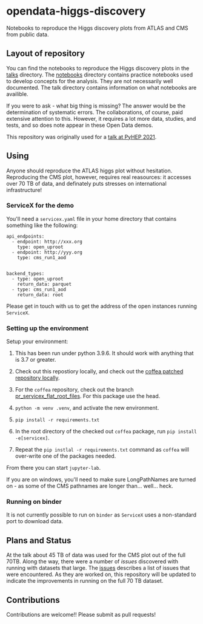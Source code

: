# opendata-higgs-discovery
 Notebooks to reproduce the Higgs discovery plots from ATLAS and CMS from public data.

## Layout of repository

You can find the notebooks to reproduce the Higgs discovery plots in the [talks](tree/main/talk) directory. The [notebooks](tree/main/notebooks) directory contains practice notebooks used to develop concepts for the analysis. They are not necessarily well documented. The talk directory contains information on what notebooks are availible.

If you were to ask - what big thing is missing? The answer would be the determination of systematic errors. The collaborations, of course, paid extensive attention to this. However, it requires a lot more data, studies, and tests, and so does note appear in these Open Data demos.

This repository was originally used for a [talk at PyHEP 2021](https://indico.cern.ch/event/1019958/contributions/4418552/).

## Using

Anyone should reproduce the ATLAS higgs plot without hesitation. Reproducing the CMS plot, however, requires real reasources: it accesses over 70 TB of data, and definately puts stresses on international infrastructure!

### ServiceX for the demo

You'll need a `servicex.yaml` file in your home directory that contains something like the following:

```
api_endpoints:
  - endpoint: http://xxx.org
    type: open_uproot
  - endpoint: http://yyy.org
    type: cms_run1_aod


backend_types:
  - type: open_uproot
    return_data: parquet
  - type: cms_run1_aod
    return_data: root
```

Please get in touch with us to get the address of the open instances running `ServiceX`.

### Setting up the environment

Setup your environment:

1. This has been run under python 3.9.6. It should work with anything that is 3.7 or greater.

1. Check out this repostiory locally, and check out the [coffea patched repository locally](https://github.com/gordonwatts/coffea).
1. For the `coffea` repository, check out the branch [pr_servicex_flat_root_files](https://github.com/gordonwatts/coffea/tree/pr_servicex_flat_root_files). For this package use the head.
1. `python -m venv .venv`, and activate the new environment.
1. `pip install -r requirements.txt`
1. In the root directory of the checked out `coffea` package, run `pip install -e[servicex]`.
1. Repeat the `pip instlal -r requirements.txt` command as `coffea` will over-write one of the packages needed.

From there you can start `jupyter-lab`.

If you are on windows, you'll need to make sure LongPathNames are turned on - as some of the CMS pathnames are longer than... well... heck.

### Running on binder

It is not currently possible to run on `binder` as `ServiceX` uses a non-standard port to download data.


## Plans and Status

At the talk about 45 TB of data was used for the CMS plot out of the full 70TB. Along the way, there were a number of _issues_ discovered with running with datasets that large. The [issues](/../../issues) describes a list of issues that were encountered. As they are worked on, this repository will be updated to indicate the improvements in running on the full 70 TB dataset.

## Contributions

Contributions are welcome!! Please submit as pull requests!
